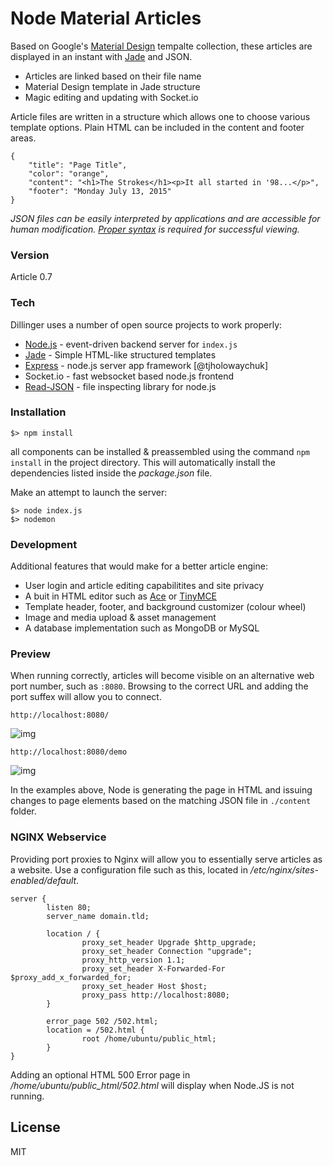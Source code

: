 # Node Material Articles

Based on Google's [Material Design](https://www.google.com/design/spec/material-design/introduction.html) tempalte collection, these articles are displayed in an instant with [Jade](http://jade-lang.com/api/) and JSON.

  - Articles are linked based on their file name
  - Material Design template in Jade structure
  - Magic editing and updating with Socket.io

Article files are written in a structure which allows one to choose various template options. Plain HTML can be included in the content and footer areas.
````
{
	"title": "Page Title",
	"color": "orange",
	"content": "<h1>The Strokes</h1><p>It all started in '98...</p>",
	"footer": "Monday July 13, 2015"
}
````

*JSON files can be easily interpreted by applications and are accessible for human modification. [Proper syntax](http://jsonlint.com/) is required for successful viewing.*

### Version
Article 0.7

### Tech

Dillinger uses a number of open source projects to work properly:

* [Node.js](https://nodejs.org/en/) - event-driven backend server for `index.js`
* [Jade](http://jade-lang.com/) - Simple HTML-like structured templates
* [Express](http://expressjs.com/) - node.js server app framework [@tjholowaychuk]
* Socket.io - fast websocket based node.js frontend
* [Read-JSON](https://www.npmjs.com/package/read-json) - file inspecting library for node.js

### Installation

````
$> npm install
````
all components can be installed & preassembled using the command `npm install` in the project directory. This will automatically install the dependencies listed inside the *package.json* file.

Make an attempt to launch the server:
````
$> node index.js
$> nodemon
````


### Development

Additional features that would make for a better article engine:

- User login and article editing capabilitites and site privacy
- A buit in HTML editor such as [Ace](https://ace.c9.io) or  [TinyMCE](https://www.tinymce.com/)
- Template header, footer, and background customizer (colour wheel)
- Image and media upload & asset management
- A database implementation such as MongoDB or MySQL

### Preview
When running correctly, articles will become visible on an alternative web port number, such as `:8080`. Browsing to the correct URL and adding the port suffex will allow you to connect.
````
http://localhost:8080/
````
![img](http://i.imgur.com/4Fp9QOF.png)
````
http://localhost:8080/demo
````
![img](http://i.imgur.com/E5EwsJf.png)

In the examples above, Node is generating the page in HTML and issuing changes to page elements based on the matching JSON file in `./content` folder.

### NGINX Webservice

Providing port proxies to Nginx will allow you to essentially serve  articles as a website. Use a configuration file such as this, located in */etc/nginx/sites-enabled/default*.

````
server {
        listen 80;
        server_name domain.tld;

        location / {
                proxy_set_header Upgrade $http_upgrade;
                proxy_set_header Connection "upgrade";
                proxy_http_version 1.1;
                proxy_set_header X-Forwarded-For $proxy_add_x_forwarded_for;
                proxy_set_header Host $host;
                proxy_pass http://localhost:8080;
        }

        error_page 502 /502.html;
        location = /502.html {
                root /home/ubuntu/public_html;
        }
}
````
Adding an optional HTML 500 Error page in */home/ubuntu/public_html/502.html* will display when Node.JS is not running.

License
----

MIT


